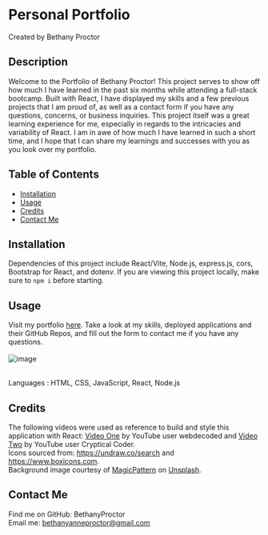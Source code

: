 # Personal Portfolio
  Created by Bethany Proctor 

  ## Description
  Welcome to the Portfolio of Bethany Proctor! This project serves to show off how much I have learned in the past six months while attending a full-stack bootcamp. Built with React, I have displayed my skills and a few previous projects that I am proud of, as well as a contact form if you have any questions, concerns, or business inquiries. This project itself was a great learning experience for me, especially in regards to the intricacies and variability of React. I am in awe of how much I have learned in such a short time, and I hope that I can share my learnings and successes with you as you look over my portfolio.

  ## Table of Contents
  * [Installation](#installation)
  * [Usage](#usage)
  * [Credits](#credits)
  * [Contact Me](#contact-me)
  

  ## Installation
  Dependencies of this project include React/Vite, Node.js, express.js, cors, Bootstrap for React, and dotenv. If you are viewing this project locally, make sure to `npm i` before starting.

  ## Usage
  Visit my portfolio <a href="https://main--proctor-portfolio.netlify.app/">here</a>. Take a look at my skills, deployed applications and their GitHub Repos, and fill out the form to contact me if you have any questions. 
  </br>
  </br>
  ![image](https://github.com/user-attachments/assets/0f7b158d-bb4a-4ee0-8d78-6baee1d5e4c9)

  </br>
  Languages : HTML, CSS, JavaScript, React, Node.js

  ## Credits
  The following videos were used as reference to build and style this application with React: <a href='https://youtu.be/hYv6BM2fWd8?si=moAsHb5q7PB06QZL'>Video One</a> by YouTube user webdecoded and 
  <a href="https://youtu.be/3aCoZudPEKE?si=Sf1dvOBuXpMcMpM5">Video Two</a> by YouTube user Cryptical Coder.
  </br>
  Icons sourced from: https://undraw.co/search and
https://www.boxicons.com.
  </br>
  Background image courtesy of <a href="https://unsplash.com/@magicpattern?utm_content=creditCopyText&utm_medium=referral&utm_source=unsplash">MagicPattern</a> on <a href="https://unsplash.com/photos/a-blurry-image-of-a-cell-phone-with-a-blurry-background-bevXKKL7E9g?utm_content=creditCopyText&utm_medium=referral&utm_source=unsplash">Unsplash</a>.

  ## Contact Me
  Find me on GitHub: BethanyProctor
  </br>
  Email me: bethanyanneproctor@gmail.com

  
